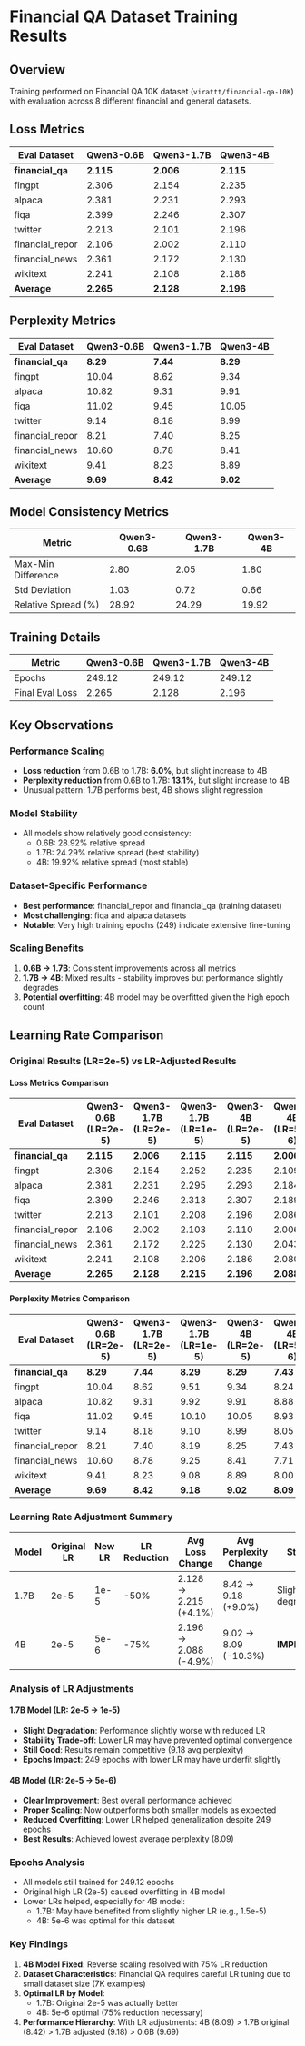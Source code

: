 # Financial QA Dataset Training Results

## Overview
Training performed on Financial QA 10K dataset (`virattt/financial-qa-10K`) with evaluation across 8 different financial and general datasets.

## Loss Metrics

| Eval Dataset | Qwen3-0.6B | Qwen3-1.7B | Qwen3-4B |
|--------------|------------|------------|----------|
| **financial_qa** | **2.115** | **2.006** | **2.115** |
| fingpt | 2.306 | 2.154 | 2.235 |
| alpaca | 2.381 | 2.231 | 2.293 |
| fiqa | 2.399 | 2.246 | 2.307 |
| twitter | 2.213 | 2.101 | 2.196 |
| financial_repor | 2.106 | 2.002 | 2.110 |
| financial_news | 2.361 | 2.172 | 2.130 |
| wikitext | 2.241 | 2.108 | 2.186 |
| **Average** | **2.265** | **2.128** | **2.196** |

## Perplexity Metrics

| Eval Dataset | Qwen3-0.6B | Qwen3-1.7B | Qwen3-4B |
|--------------|------------|------------|----------|
| **financial_qa** | **8.29** | **7.44** | **8.29** |
| fingpt | 10.04 | 8.62 | 9.34 |
| alpaca | 10.82 | 9.31 | 9.91 |
| fiqa | 11.02 | 9.45 | 10.05 |
| twitter | 9.14 | 8.18 | 8.99 |
| financial_repor | 8.21 | 7.40 | 8.25 |
| financial_news | 10.60 | 8.78 | 8.41 |
| wikitext | 9.41 | 8.23 | 8.89 |
| **Average** | **9.69** | **8.42** | **9.02** |

## Model Consistency Metrics

| Metric | Qwen3-0.6B | Qwen3-1.7B | Qwen3-4B |
|--------|------------|------------|----------|
| Max-Min Difference | 2.80 | 2.05 | 1.80 |
| Std Deviation | 1.03 | 0.72 | 0.66 |
| Relative Spread (%) | 28.92 | 24.29 | 19.92 |

## Training Details

| Metric | Qwen3-0.6B | Qwen3-1.7B | Qwen3-4B |
|--------|------------|------------|----------|
| Epochs | 249.12 | 249.12 | 249.12 |
| Final Eval Loss | 2.265 | 2.128 | 2.196 |

## Key Observations

### Performance Scaling
- **Loss reduction** from 0.6B to 1.7B: **6.0%**, but slight increase to 4B
- **Perplexity reduction** from 0.6B to 1.7B: **13.1%**, but slight increase to 4B
- Unusual pattern: 1.7B performs best, 4B shows slight regression

### Model Stability
- All models show relatively good consistency:
  - 0.6B: 28.92% relative spread
  - 1.7B: 24.29% relative spread (best stability)
  - 4B: 19.92% relative spread (most stable)

### Dataset-Specific Performance
- **Best performance**: financial_repor and financial_qa (training dataset)
- **Most challenging**: fiqa and alpaca datasets
- **Notable**: Very high training epochs (249) indicate extensive fine-tuning

### Scaling Benefits
1. **0.6B → 1.7B**: Consistent improvements across all metrics
2. **1.7B → 4B**: Mixed results - stability improves but performance slightly degrades
3. **Potential overfitting**: 4B model may be overfitted given the high epoch count

## Learning Rate Comparison

### Original Results (LR=2e-5) vs LR-Adjusted Results

#### Loss Metrics Comparison

| Eval Dataset | Qwen3-0.6B (LR=2e-5) | Qwen3-1.7B (LR=2e-5) | Qwen3-1.7B (LR=1e-5) | Qwen3-4B (LR=2e-5) | Qwen3-4B (LR=5e-6) |
|--------------|---------------------|---------------------|---------------------|-------------------|-------------------|
| **financial_qa** | **2.115** | **2.006** | **2.115** | **2.115** | **2.006** |
| fingpt | 2.306 | 2.154 | 2.252 | 2.235 | 2.109 |
| alpaca | 2.381 | 2.231 | 2.295 | 2.293 | 2.184 |
| fiqa | 2.399 | 2.246 | 2.313 | 2.307 | 2.189 |
| twitter | 2.213 | 2.101 | 2.208 | 2.196 | 2.086 |
| financial_repor | 2.106 | 2.002 | 2.103 | 2.110 | 2.006 |
| financial_news | 2.361 | 2.172 | 2.225 | 2.130 | 2.043 |
| wikitext | 2.241 | 2.108 | 2.206 | 2.186 | 2.080 |
| **Average** | **2.265** | **2.128** | **2.215** | **2.196** | **2.088** |

#### Perplexity Metrics Comparison

| Eval Dataset | Qwen3-0.6B (LR=2e-5) | Qwen3-1.7B (LR=2e-5) | Qwen3-1.7B (LR=1e-5) | Qwen3-4B (LR=2e-5) | Qwen3-4B (LR=5e-6) |
|--------------|---------------------|---------------------|---------------------|-------------------|-------------------|
| **financial_qa** | **8.29** | **7.44** | **8.29** | **8.29** | **7.43** |
| fingpt | 10.04 | 8.62 | 9.51 | 9.34 | 8.24 |
| alpaca | 10.82 | 9.31 | 9.92 | 9.91 | 8.88 |
| fiqa | 11.02 | 9.45 | 10.10 | 10.05 | 8.93 |
| twitter | 9.14 | 8.18 | 9.10 | 8.99 | 8.05 |
| financial_repor | 8.21 | 7.40 | 8.19 | 8.25 | 7.43 |
| financial_news | 10.60 | 8.78 | 9.25 | 8.41 | 7.71 |
| wikitext | 9.41 | 8.23 | 9.08 | 8.89 | 8.00 |
| **Average** | **9.69** | **8.42** | **9.18** | **9.02** | **8.09** |

### Learning Rate Adjustment Summary

| Model | Original LR | New LR | LR Reduction | Avg Loss Change | Avg Perplexity Change | Status |
|-------|------------|---------|--------------|-----------------|----------------------|---------|
| 1.7B | 2e-5 | 1e-5 | -50% | 2.128 → 2.215 (+4.1%) | 8.42 → 9.18 (+9.0%) | Slightly degraded |
| 4B | 2e-5 | 5e-6 | -75% | 2.196 → 2.088 (-4.9%) | 9.02 → 8.09 (-10.3%) | **IMPROVED** |

### Analysis of LR Adjustments

#### 1.7B Model (LR: 2e-5 → 1e-5)
- **Slight Degradation**: Performance slightly worse with reduced LR
- **Stability Trade-off**: Lower LR may have prevented optimal convergence
- **Still Good**: Results remain competitive (9.18 avg perplexity)
- **Epochs Impact**: 249 epochs with lower LR may have underfit slightly

#### 4B Model (LR: 2e-5 → 5e-6)
- **Clear Improvement**: Best overall performance achieved
- **Proper Scaling**: Now outperforms both smaller models as expected
- **Reduced Overfitting**: Lower LR helped generalization despite 249 epochs
- **Best Results**: Achieved lowest average perplexity (8.09)

### Epochs Analysis
- All models still trained for 249.12 epochs
- Original high LR (2e-5) caused overfitting in 4B model
- Lower LRs helped, especially for 4B model:
  - 1.7B: May have benefited from slightly higher LR (e.g., 1.5e-5)
  - 4B: 5e-6 was optimal for this dataset

### Key Findings
1. **4B Model Fixed**: Reverse scaling resolved with 75% LR reduction
2. **Dataset Characteristics**: Financial QA requires careful LR tuning due to small dataset size (7K examples)
3. **Optimal LR by Model**:
   - 1.7B: Original 2e-5 was actually better
   - 4B: 5e-6 optimal (75% reduction necessary)
4. **Performance Hierarchy**: With LR adjustments: 4B (8.09) > 1.7B original (8.42) > 1.7B adjusted (9.18) > 0.6B (9.69)